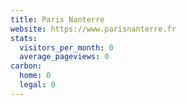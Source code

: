 ```yaml
---
title: Paris Nanterre
website: https://www.parisnanterre.fr
stats:
  visitors_per_month: 0
  average_pageviews: 0
carbon:
  home: 0
  legal: 0
---
```


